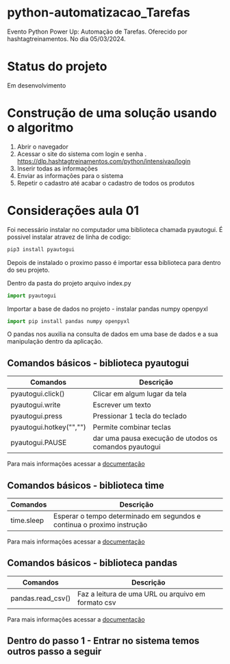 # python-automatizacao_Tarefas
Evento Python Power Up: Automação de Tarefas. Oferecido por hashtagtreinamentos. 
No dia 05/03/2024.

# Status do projeto
Em desenvolvimento

# Construção de uma solução usando o algoritmo

1. Abrir o navegador
2. Acessar o site do sistema com login e senha . https://dlp.hashtagtreinamentos.com/python/intensivao/login 
3. Inserir todas as informações
4. Enviar as informações para o sistema
5. Repetir o cadastro até acabar o cadastro de todos os produtos

# Considerações aula 01
Foi necessário instalar no computador uma biblioteca chamada  pyautogui. É possivel instalar atravez de linha de codigo: 

~~~python
pip3 install pyautogui
~~~~

Depois de instalado o proximo passo é importar essa biblioteca para dentro do seu projeto.

Dentro da pasta do projeto arquivo index.py
~~~python
import pyautogui
~~~~

Importar a base de dados no projeto - instalar pandas numpy openpyxl
~~~python
import pip install pandas numpy openpyxl
~~~~
O pandas nos auxilia na consulta de dados em uma base de dados e a sua manipulação dentro da aplicação.


## Comandos básicos - biblioteca  pyautogui
|Comandos               |Descrição                              |
|--                     |--                                     |
|pyautogui.click()        |Clicar em algum lugar da tela        |
|pyautogui.write        |Escrever um texto                      |
|pyautogui.press        |Pressionar 1 tecla do teclado          |
|pyautogui.hotkey("","")|Permite combinar teclas                |
|pyautogui.PAUSE        |dar uma pausa execução de utodos os comandos pyautogui|

Para mais informações acessar a [documentação](https://pyautogui.readthedocs.io/en/latest/)

## Comandos básicos - biblioteca time
|Comandos|Descrição|
|--|--|
|time.sleep|Esperar o tempo determinado em segundos e continua o proximo instrução|

Para mais informações acessar a [documentação](https://pyautogui.readthedocs.io/en/latest/)

## Comandos básicos - biblioteca pandas
|Comandos|Descrição|
|--|--|
|pandas.read_csv()|Faz a leitura de uma URL ou arquivo em formato csv|

Para mais informações acessar a [documentação](https://www.alura.com.br/artigos/pandas-o-que-e-para-que-serve-como-instalar?utm_term=&utm_campaign=%5BSearch%5D+%5BPerformance%5D+-+Dynamic+Search+Ads+-+Artigos+e+Conte%C3%BAdos&utm_source=adwords&utm_medium=ppc&hsa_acc=7964138385&hsa_cam=11384329873&hsa_grp=111087461203&hsa_ad=687448474447&hsa_src=g&hsa_tgt=aud-456779235794:dsa-425656816943&hsa_kw=&hsa_mt=&hsa_net=adwords&hsa_ver=3&gad_source=1&gclid=CjwKCAiAopuvBhBCEiwAm8jaMTmFtU8vfOJJskyMl-sbuidfe-n9Sh_ExYw5pJfLkmI8XXJ0-EaVmBoC1IgQAvD_BwE)


## Dentro do passo 1 - Entrar no sistema temos outros passo a seguir




